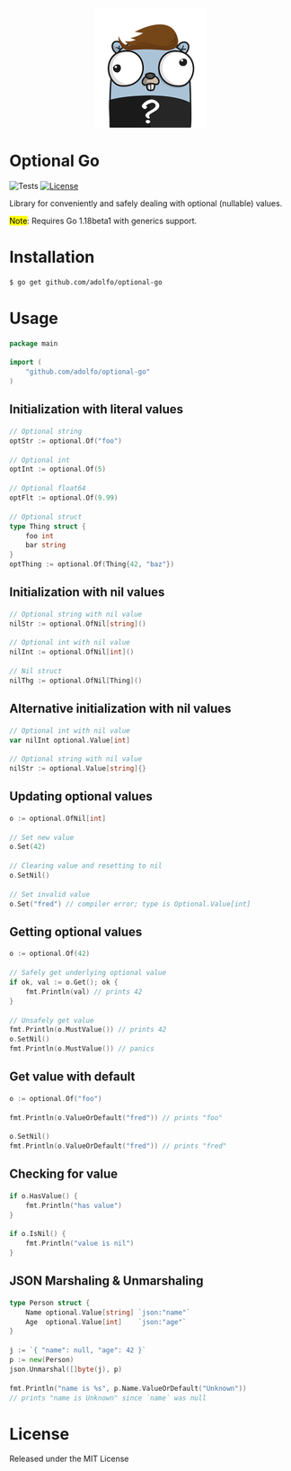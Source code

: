 <p align="center">
   <img src="/resources/optional_gopher.png" alt="Optional Gopher"/>
</p>

# Optional Go
![Tests](https://github.com/adolfo/optional-go/actions/workflows/test.yaml/badge.svg)
[![License](https://img.shields.io/badge/license-MIT-brightgreen.svg?style=flat-square)](LICENSE.md)

Library for conveniently and safely dealing with optional (nullable) values.

<mark>Note</mark>: Requires Go 1.18beta1 with generics support.

# Installation
```bash
$ go get github.com/adolfo/optional-go
```

# Usage

```go
package main

import (
    "github.com/adolfo/optional-go"
)
```

## Initialization with literal values

```go
// Optional string
optStr := optional.Of("foo")

// Optional int
optInt := optional.Of(5)

// Optional float64
optFlt := optional.Of(9.99)

// Optional struct
type Thing struct {
    foo int
    bar string
}
optThing := optional.Of(Thing{42, "baz"})
```

## Initialization with nil values

```go
// Optional string with nil value
nilStr := optional.OfNil[string]()

// Optional int with nil value
nilInt := optional.OfNil[int]()

// Nil struct
nilThg := optional.OfNil[Thing]()
```

## Alternative initialization with nil values

```go
// Optional int with nil value
var nilInt optional.Value[int]

// Optional string with nil value
nilStr := optional.Value[string]{}
```

## Updating optional values

```go
o := optional.OfNil[int]

// Set new value
o.Set(42)

// Clearing value and resetting to nil
o.SetNil()

// Set invalid value
o.Set("fred") // compiler error; type is Optional.Value[int]
```

## Getting optional values

```go
o := optional.Of(42)

// Safely get underlying optional value
if ok, val := o.Get(); ok {
    fmt.Println(val) // prints 42
}

// Unsafely get value
fmt.Println(o.MustValue()) // prints 42
o.SetNil()
fmt.Println(o.MustValue()) // panics
```

## Get value with default
```go
o := optional.Of("foo")

fmt.Println(o.ValueOrDefault("fred")) // prints "foo"

o.SetNil()
fmt.Println(o.ValueOrDefault("fred")) // prints "fred"
```

## Checking for value

```go
if o.HasValue() {
    fmt.Println("has value")
}

if o.IsNil() {
    fmt.Println("value is nil")
}
```

## JSON Marshaling & Unmarshaling

```go
type Person struct {
    Name optional.Value[string] `json:"name"`
    Age  optional.Value[int]    `json:"age"`
}

j := `{ "name": null, "age": 42 }`
p := new(Person)
json.Unmarshal([]byte(j), p)

fmt.Println("name is %s", p.Name.ValueOrDefault("Unknown"))
// prints "name is Unknown" since `name` was null
```

# License

Released under the MIT License